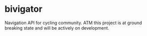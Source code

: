 # bivigator
Navigation API for cycling community. ATM this project is at ground breaking state and will be actively on development.
